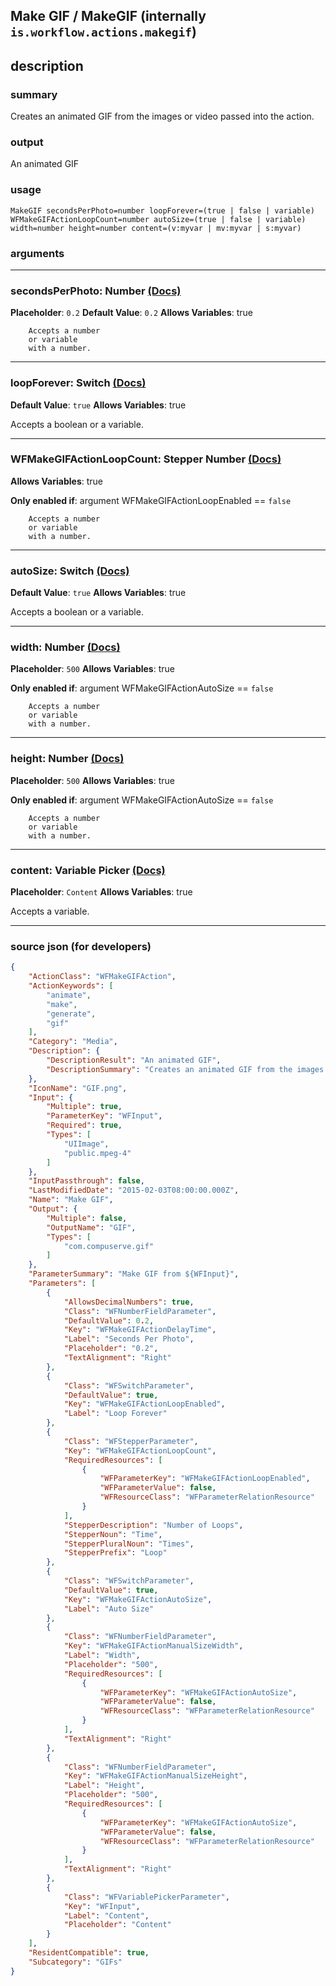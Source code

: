 
## Make GIF / MakeGIF (internally `is.workflow.actions.makegif`)


## description

### summary

Creates an animated GIF from the images or video passed into the action.


### output

An animated GIF

### usage
```
MakeGIF secondsPerPhoto=number loopForever=(true | false | variable) WFMakeGIFActionLoopCount=number autoSize=(true | false | variable) width=number height=number content=(v:myvar | mv:myvar | s:myvar)
```

### arguments

---

### secondsPerPhoto: Number [(Docs)](https://pfgithub.github.io/shortcutslang/gettingstarted#number-field)
**Placeholder**: `0.2`
**Default Value**: `0.2`
**Allows Variables**: true



		Accepts a number 
		or variable
		with a number.

---

### loopForever: Switch [(Docs)](https://pfgithub.github.io/shortcutslang/gettingstarted#switch-or-expanding-or-boolean-fields)
**Default Value**: ```
		true
		```
**Allows Variables**: true



Accepts a boolean
or a variable.

---

### WFMakeGIFActionLoopCount: Stepper Number [(Docs)](https://pfgithub.github.io/shortcutslang/gettingstarted#stepper-number-fields)
**Allows Variables**: true

**Only enabled if**: argument WFMakeGIFActionLoopEnabled == `false`

		Accepts a number 
		or variable
		with a number.

---

### autoSize: Switch [(Docs)](https://pfgithub.github.io/shortcutslang/gettingstarted#switch-or-expanding-or-boolean-fields)
**Default Value**: ```
		true
		```
**Allows Variables**: true



Accepts a boolean
or a variable.

---

### width: Number [(Docs)](https://pfgithub.github.io/shortcutslang/gettingstarted#number-field)
**Placeholder**: `500`
**Allows Variables**: true

**Only enabled if**: argument WFMakeGIFActionAutoSize == `false`

		Accepts a number 
		or variable
		with a number.

---

### height: Number [(Docs)](https://pfgithub.github.io/shortcutslang/gettingstarted#number-field)
**Placeholder**: `500`
**Allows Variables**: true

**Only enabled if**: argument WFMakeGIFActionAutoSize == `false`

		Accepts a number 
		or variable
		with a number.

---

### content: Variable Picker [(Docs)](https://pfgithub.github.io/shortcutslang/gettingstarted#variable-picker-fields)
**Placeholder**: ```
		Content
		```
**Allows Variables**: true



Accepts a variable.

---

### source json (for developers)

```json
{
	"ActionClass": "WFMakeGIFAction",
	"ActionKeywords": [
		"animate",
		"make",
		"generate",
		"gif"
	],
	"Category": "Media",
	"Description": {
		"DescriptionResult": "An animated GIF",
		"DescriptionSummary": "Creates an animated GIF from the images or video passed into the action."
	},
	"IconName": "GIF.png",
	"Input": {
		"Multiple": true,
		"ParameterKey": "WFInput",
		"Required": true,
		"Types": [
			"UIImage",
			"public.mpeg-4"
		]
	},
	"InputPassthrough": false,
	"LastModifiedDate": "2015-02-03T08:00:00.000Z",
	"Name": "Make GIF",
	"Output": {
		"Multiple": false,
		"OutputName": "GIF",
		"Types": [
			"com.compuserve.gif"
		]
	},
	"ParameterSummary": "Make GIF from ${WFInput}",
	"Parameters": [
		{
			"AllowsDecimalNumbers": true,
			"Class": "WFNumberFieldParameter",
			"DefaultValue": 0.2,
			"Key": "WFMakeGIFActionDelayTime",
			"Label": "Seconds Per Photo",
			"Placeholder": "0.2",
			"TextAlignment": "Right"
		},
		{
			"Class": "WFSwitchParameter",
			"DefaultValue": true,
			"Key": "WFMakeGIFActionLoopEnabled",
			"Label": "Loop Forever"
		},
		{
			"Class": "WFStepperParameter",
			"Key": "WFMakeGIFActionLoopCount",
			"RequiredResources": [
				{
					"WFParameterKey": "WFMakeGIFActionLoopEnabled",
					"WFParameterValue": false,
					"WFResourceClass": "WFParameterRelationResource"
				}
			],
			"StepperDescription": "Number of Loops",
			"StepperNoun": "Time",
			"StepperPluralNoun": "Times",
			"StepperPrefix": "Loop"
		},
		{
			"Class": "WFSwitchParameter",
			"DefaultValue": true,
			"Key": "WFMakeGIFActionAutoSize",
			"Label": "Auto Size"
		},
		{
			"Class": "WFNumberFieldParameter",
			"Key": "WFMakeGIFActionManualSizeWidth",
			"Label": "Width",
			"Placeholder": "500",
			"RequiredResources": [
				{
					"WFParameterKey": "WFMakeGIFActionAutoSize",
					"WFParameterValue": false,
					"WFResourceClass": "WFParameterRelationResource"
				}
			],
			"TextAlignment": "Right"
		},
		{
			"Class": "WFNumberFieldParameter",
			"Key": "WFMakeGIFActionManualSizeHeight",
			"Label": "Height",
			"Placeholder": "500",
			"RequiredResources": [
				{
					"WFParameterKey": "WFMakeGIFActionAutoSize",
					"WFParameterValue": false,
					"WFResourceClass": "WFParameterRelationResource"
				}
			],
			"TextAlignment": "Right"
		},
		{
			"Class": "WFVariablePickerParameter",
			"Key": "WFInput",
			"Label": "Content",
			"Placeholder": "Content"
		}
	],
	"ResidentCompatible": true,
	"Subcategory": "GIFs"
}
```
